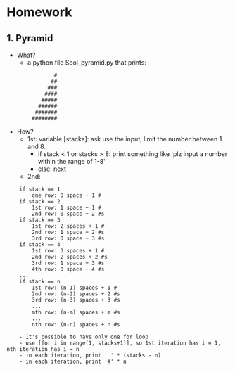 # Homework

## 1. Pyramid

- What?
	- a python file Seol_pyramid.py that prints:

```
               #
              ##
             ###
            ####
           #####
          ######
         #######
        ########
```

- How?
	- 1st: variable [stacks]: ask use the input; limit the number between 1 and 8.
	    - if stack < 1 or stacks > 8: print something like 'plz input a number within the range of 1-8'
	    - else: next
	- 2nd:

```
	if stack == 1  
		one row: 0 space + 1 #  
	if stack == 2  
		1st row: 1 space + 1 #  
		2nd row: 0 space + 2 #s  
	if stack == 3  
		1st row: 2 spaces + 1 #  
		2nd row: 1 space + 2 #s  
		3rd row: 0 space + 3 #s  
	if stack == 4  
		1st row: 3 spaces + 1 #  
		2nd row: 2 spaces + 2 #s  
		3rd row: 1 space + 3 #s  
		4th row: 0 space + 4 #s  
	...  
	if stack == n  
		1st row: (n-1) spaces + 1 #  
		2nd row: (n-2) spaces + 2 #s  
		3rd row: (n-3) spaces + 3 #s  
		...  
		mth row: (n-m) spaces + m #s  
		...  
		nth row: (n-n) spaces + n #s
```

        - It's possible to have only one for loop
	    - use [for i in range(1, stacks+1)], so 1st iteration has i = 1, nth iteration has i = n
	    - in each iteration, print ' ' * (stacks - n)
	    - in each iteration, print '#' * n